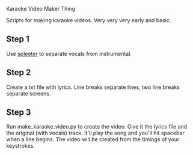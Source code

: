 Karaoke Video Maker Thing

Scripts for making karaoke videos. Very very very early and basic.

## Step 1
Use [spleeter](https://github.com/deezer/spleeter) to separate vocals from instrumental.

## Step 2
Create a txt file with lyrics. Line breaks separate lines, two line breaks separate screens.

## Step 3

Run make_karaoke_video.py to create the video. Give it the lyrics file and the original (with vocals) track. It'll play the song and you'll hit spacebar when a line begins. The video will be created from the timings of your keystrokes.
